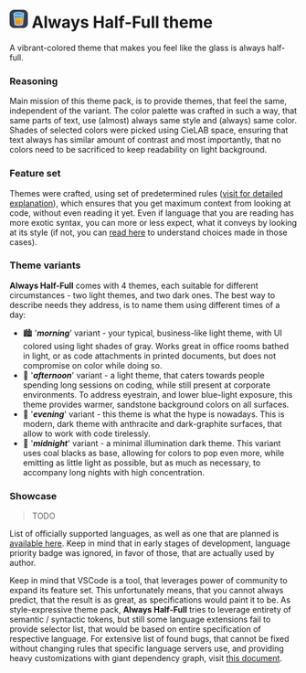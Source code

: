 # ![logo icon small](img/icon/icon_sm.png) Always Half-Full theme
A vibrant-colored theme that makes you feel like the glass is always half-full.

### Reasoning 
Main mission of this theme pack, is to provide themes, that feel the same, independent of the variant. The color palette was crafted in such a way, that same parts of text, use (almost) always same style and (always) same color. Shades of selected colors were picked using CieLAB space, ensuring that text always has similar amount of contrast and most importantly, that no colors need to be sacrificed to keep readability on light background.

### Feature set
Themes were crafted, using set of predetermined rules ([visit for detailed explanation](https://github.com/ScheiBig-Production/Always-Half-Full-theme/blob/main/documentation/general_coloring_scheme.md)), which ensures that you get maximum context from looking at code, without even reading it yet. Even if language that you are reading has more exotic syntax, you can more or less expect, what it conveys by looking at its style (if not, you can [read here](https://github.com/ScheiBig-Production/Always-Half-Full-theme/blob/main/documentation/exceptions_from_gcs.md) to understand choices made in those cases).

### Theme variants
__Always Half-Full__ comes with 4 themes, each suitable for different circumstances - two light themes, and two dark ones. The best way to describe needs they address, is to name them using different times of a day:
- 🏙️ '_**morning**_' variant - your typical, business-like light theme, with UI colored using light shades of gray. Works great in office rooms bathed in light, or as code attachments in printed documents, but does not compromise on color while doing so.
- 🌇 '_**afternoon**_' variant - a light theme, that caters towards people spending long sessions on coding, while still present at corporate environments. To address eyestrain, and lower blue-light exposure, this theme provides warmer, sandstone background colors on all surfaces.
- 🌆 '_**evening**_' variant - this theme is what the hype is nowadays. This is modern, dark theme with anthracite and dark-graphite surfaces, that allow to work with code tirelessly.
- 🌃 '_**midnight**_' variant - a minimal illumination dark theme. This variant uses coal blacks as base, allowing for colors to pop even more, while emitting as little light as possible, but as much as necessary, to accompany long nights with high concentration.

### Showcase

> TODO

List of officially supported languages, as well as one that are planned is [available here](https://github.com/orgs/ScheiBig-Production/projects/1/views/1?sortedBy%5Bdirection%5D=desc&sortedBy%5BcolumnId%5D=Status). Keep in mind that in early stages of development, language priority badge was ignored, in favor of those, that are actually used by author.

Keep in mind that VSCode is a tool, that leverages power of community to expand its feature set. This unfortunately means, that you cannot always predict, that the result is as great, as specifications would paint it to be. As style-expressive theme pack, __Always Half-Full__ tries to leverage entirety of semantic / syntactic tokens, but still some language extensions fail to provide selector list, that would be based on entire specification of respective language. For extensive list of found bugs, that cannot be fixed without changing rules that specific language servers use, and providing heavy customizations with giant dependency graph, visit [this document](https://github.com/ScheiBig-Production/Always-Half-Full-theme/blob/main/documentation/known_bugs.md).

